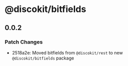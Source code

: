 # @discokit/bitfields

## 0.0.2

### Patch Changes

- 2518a2e: Moved bitfields from `@discokit/rest` to new `@discokit/bitfields` package
